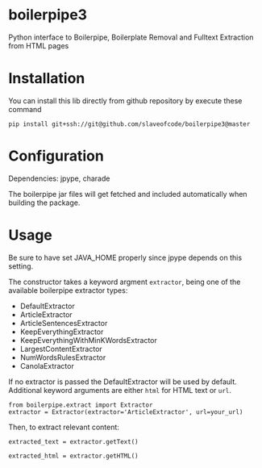 # boilerpipe3
Python interface to Boilerpipe, Boilerplate Removal and Fulltext Extraction from HTML pages

Installation
============
You can install this lib directly from github repository by execute these command
    
    pip install git+ssh://git@github.com/slaveofcode/boilerpipe3@master

Configuration
=============

Dependencies:
jpype, charade

The boilerpipe jar files will get fetched and included automatically when building the package.

Usage
=====

Be sure to have set JAVA_HOME properly since jpype depends on this setting.

The constructor takes a keyword argment ``extractor``, being one of the available boilerpipe extractor types:

- DefaultExtractor
- ArticleExtractor
- ArticleSentencesExtractor
- KeepEverythingExtractor
- KeepEverythingWithMinKWordsExtractor
- LargestContentExtractor
- NumWordsRulesExtractor
- CanolaExtractor

If no extractor is passed the DefaultExtractor will be used by default. Additional keyword arguments are either ``html`` for HTML text or ``url``.

    from boilerpipe.extract import Extractor
    extractor = Extractor(extractor='ArticleExtractor', url=your_url)

Then, to extract relevant content:

    extracted_text = extractor.getText()
	
    extracted_html = extractor.getHTML()

